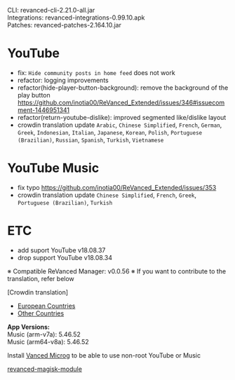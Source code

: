 CLI: revanced-cli-2.21.0-all.jar  
Integrations: revanced-integrations-0.99.10.apk  
Patches: revanced-patches-2.164.10.jar  

YouTube
==
- fix: `Hide community posts in home feed` does not work
- refactor: logging improvements
- refactor(hide-player-button-background): remove the background of the play button https://github.com/inotia00/ReVanced_Extended/issues/346#issuecomment-1446951341
- refactor(return-youtube-dislike): improved segmented like/dislike layout
- crowdin translation update
`Arabic`, `Chinese Simplified`, `French`, `German`, `Greek`, `Indonesian`, `Italian`, `Japanese`, `Korean`, `Polish`, `Portuguese (Brazilian)`, `Russian`, `Spanish`, `Turkish`, `Vietnamese`


YouTube Music
==
- fix typo https://github.com/inotia00/ReVanced_Extended/issues/353
- crowdin translation update
`Chinese Simplified`, `French`, `Greek`, `Portuguese (Brazilian)`, `Turkish`


ETC
==
- add suport YouTube v18.08.37
- drop support YouTube v18.08.34

※ Compatible ReVanced Manager: v0.0.56
※ If you want to contribute to the translation, refer below

[Crowdin translation]
- [European Countries](https://crowdin.com/project/revancedextendedeu)
- [Other Countries](https://crowdin.com/project/revancedextended)
  
**App Versions:**  
Music (arm-v7a): 5.46.52  
Music (arm64-v8a): 5.46.52  

Install [Vanced Microg](https://github.com/TeamVanced/VancedMicroG/releases) to be able to use non-root YouTube or Music  

[revanced-magisk-module](https://github.com/j-hc/revanced-magisk-module)  
